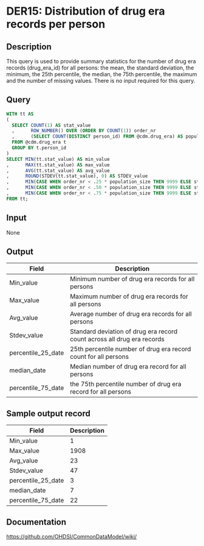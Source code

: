 <!---
Group:drug era
Name:DER15 Distribution of drug era records per person
Author:Patrick Ryan
CDM Version: 5.0
-->

# DER15: Distribution of drug era records per person

## Description
This query is used to provide summary statistics for the number of drug era records (drug_era_id) for all persons: the mean, the standard deviation, the minimum, the 25th percentile, the median, the 75th percentile, the maximum and the number of missing values. There is no input required for this query.

## Query
```sql
WITH tt AS
(
  SELECT COUNT(1) AS stat_value
  ,      ROW_NUMBER() OVER (ORDER BY COUNT(1)) order_nr
  ,      (SELECT COUNT(DISTINCT person_id) FROM @cdm.drug_era) AS population_size
  FROM @cdm.drug_era t
  GROUP BY t.person_id
)
SELECT MIN(tt.stat_value) AS min_value
,      MAX(tt.stat_value) AS max_value
,      AVG(tt.stat_value) AS avg_value
,      ROUND(STDEV(tt.stat_value), 0) AS STDEV_value
,      MIN(CASE WHEN order_nr < .25 * population_size THEN 9999 ELSE stat_value END) AS percentile_25
,      MIN(CASE WHEN order_nr < .50 * population_size THEN 9999 ELSE stat_value END) AS median_value
,      MIN(CASE WHEN order_nr < .75 * population_size THEN 9999 ELSE stat_value END) AS percentile_75
FROM tt;
```

## Input

None

## Output

|  Field |  Description |
| --- | --- |
| Min_value | Minimum number of drug era records for all persons |
| Max_value | Maximum number of drug era records for all persons |
| Avg_value | Average number of drug era records for all persons |
| Stdev_value | Standard deviation of drug era record count across all drug era records |
| percentile_25_date | 25th percentile number of drug era record count for all persons |
| median_date | Median number of drug era record for all persons |
| percentile_75_date | the 75th percentile number of drug era record for all persons |

## Sample output record

|  Field |  Description |
| --- | --- |
| Min_value | 1 |
| Max_value | 1908 |
| Avg_value | 23 |
| Stdev_value | 47 |
| percentile_25_date | 3 |
| median_date | 7 |
| percentile_75_date | 22 |



## Documentation
https://github.com/OHDSI/CommonDataModel/wiki/
